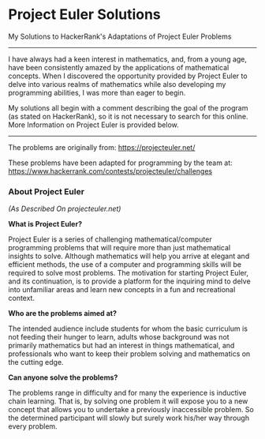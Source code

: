 # Project Euler Solutions
My Solutions to HackerRank's Adaptations of Project Euler Problems
______________________________________________________________________________________________________________________________________

I have always had a keen interest in mathematics, and, from a young age, have been consistently amazed by the applications of mathematical concepts. When I discovered the opportunity provided by Project Euler to delve into various realms of mathematics while also developing my programming abilities, I was more than eager to begin.

My solutions all begin with a comment describing the goal of the program (as stated on HackerRank), so it is not necessary to search for this online. More Information on Project Euler is provided below.
______________________________________________________________________________________________________________________________________

The problems are originally from: https://projecteuler.net/

These problems have been adapted for programming by the team at: https://www.hackerrank.com/contests/projecteuler/challenges

<h3>About Project Euler</h3>
<i>(As Described On projecteuler.net)</i>

<b>What is Project Euler?</b>

Project Euler is a series of challenging mathematical/computer programming problems that will require more than just mathematical insights to solve. Although mathematics will help you arrive at elegant and efficient methods, the use of a computer and programming skills will be required to solve most problems.
The motivation for starting Project Euler, and its continuation, is to provide a platform for the inquiring mind to delve into unfamiliar areas and learn new concepts in a fun and recreational context.

<b>Who are the problems aimed at?</b>

The intended audience include students for whom the basic curriculum is not feeding their hunger to learn, adults whose background was not primarily mathematics but had an interest in things mathematical, and professionals who want to keep their problem solving and mathematics on the cutting edge.

<b>Can anyone solve the problems?</b>

The problems range in difficulty and for many the experience is inductive chain learning. That is, by solving one problem it will expose you to a new concept that allows you to undertake a previously inaccessible problem. So the determined participant will slowly but surely work his/her way through every problem.